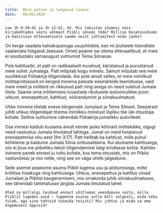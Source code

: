 ```yaml
---
title:  Meie patune ja langenud loomus 
date:   06/05/2020
---
```


`Loe Jh 9:39–41 ja Jh 12:42, 43. Mis takistas inimesi neis kirjakohtades vastu võtmast Piibli sõnumi tõde? Millise hoiatussõnumi ja manitsuse ettevaatusele saame neist juhtumitest enda jaoks?`

On kerge vaadata halvakspanuga usujuhtidele, kes nii jõulistele tõenditele vaatamata hülgasid Jeesuse. Ometi peame ise olema ettevaatlikud, et meie ei soodustaks samasugust suhtumist Tema Sõnasse.

Pole kahtlustki, et patt on radikaalselt muutnud, käristanud ja purustanud meie suhet Jumalaga. Patt mõjutab kogu inimelu. Samuti mõjutab see meie suutlikkust Pühakirja tõlgendada. Asi pole ainult selles, et meie inimlikud mõtteprotsessid on kerged minema patuste eesmärkide teenistusse, vaid meie meeli ja mõtteid on rikkunud patt ning seega on need suletud Jumala tõele. Saame oma mõtlemises tuvastada rikutusele iseloomulikke jooni: uhkust, enesepettust, kahtlust, võõrandumist ja sõnakuulmatust.

Uhke inimene tõstab enese kõrgemale Jumalast ja Tema Sõnast. Seepärast juhib uhkus tõlgendajat tõstma inimlikku mõistust lõpliku tõe üle otsustaja kohale. Selline suhtumine vähendab Pühakirja jumalikku autoriteeti.

Osa inimesi kaldub kuulama ainult nende jaoks köitvaid mõttekäike, olgugi need vastuolus Jumala ilmutatud tahtega. Jumal on meid hoiatanud enesepetmise ohu eest (Ilm 3:17). Patt hellitab ka kahtlust, mille puhul kõhkleme ja kaldume Jumala Sõna umbusaldama. Kui alustame kahtlusega, siis ei jõua me piibelliku teksti tõlgendamisel iialgi kindlasse kohta. Kahtlev inimene paneb ennast ju ruttu kohale, kus tema otsustab, mis on Piiblis vastuvõetav ja mis mitte, ning see on väga ohtlik jalgealune.

Selle asemel peaksime asuma Piiblit lugema usu ja alistumisega, mitte kriitilise hoiakuga ning kahtlusega. Uhkus, enesepettus ja kahtlus viivad Jumalast ja Piiblist kaugenemiseni, mis omakorda juhib sõnakuulmatusse, see tähendab tahtmatusse järgida Jumala ilmutatud tahet.

`Oled sa millalgi leidnud ennast võitlemas veendumuse vastu, mille Piiblit lugedes said – lugemine osutas sulle küll selgesti, mida teha tuleb, aga sina tahtsid toimida teisiti? Mis juhtus ja mida sa oma kogemusest õppisid?`
